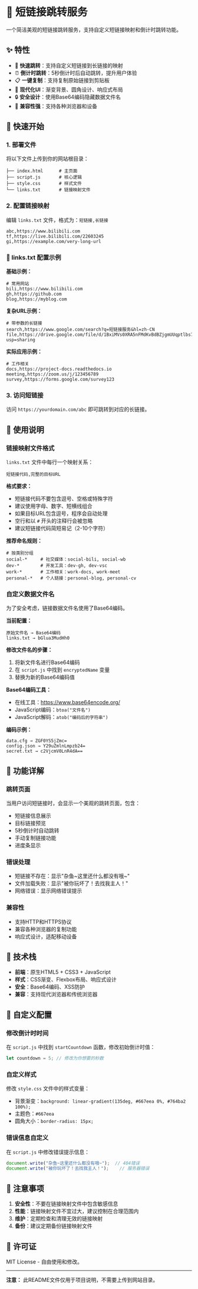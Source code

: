 # 🔗 短链接跳转服务

一个简洁美观的短链接跳转服务，支持自定义短链接映射和倒计时跳转功能。

## ✨ 特性

- 🚀 **快速跳转**：支持自定义短链接到长链接的映射
- ⏰ **倒计时跳转**：5秒倒计时后自动跳转，提升用户体验
- 📋 **一键复制**：支持复制原始链接到剪贴板
- 🎨 **现代化UI**：渐变背景、圆角设计、响应式布局
- 🔒 **安全设计**：使用Base64编码隐藏数据文件名
- 📱 **兼容性强**：支持各种浏览器和设备

## 🚀 快速开始

### 1. 部署文件

将以下文件上传到你的网站根目录：

```
├── index.html      # 主页面
├── script.js       # 核心逻辑
├── style.css       # 样式文件
└── links.txt       # 链接映射文件
```

### 2. 配置链接映射

编辑 `links.txt` 文件，格式为：`短链接,长链接`

```
abc,https://www.bilibili.com
tf,https://live.bilibili.com/22603245
gi,https://example.com/very-long-url
```

### 📝 links.txt 配置示例

**基础示例：**
```
# 常用网站
bili,https://www.bilibili.com
gh,https://github.com
blog,https://myblog.com
```

**复杂URL示例：**
```
# 带参数的长链接
search,https://www.google.com/search?q=短链接服务&hl=zh-CN
file,https://drive.google.com/file/d/1BxiMVs0XRA5nFMdKvBdBZjgmUUqptlbs74OgvE2upms/view?usp=sharing
```

**实际应用示例：**
```
# 工作相关
docs,https://project-docs.readthedocs.io
meeting,https://zoom.us/j/123456789
survey,https://forms.google.com/survey123
```

### 3. 访问短链接

访问 `https://yourdomain.com/abc` 即可跳转到对应的长链接。

## 📖 使用说明

### 链接映射文件格式

`links.txt` 文件中每行一个映射关系：
```
短链接代码,完整的目标URL
```

**格式要求：**
- 短链接代码不要包含逗号、空格或特殊字符
- 建议使用字母、数字、短横线组合
- 如果目标URL包含逗号，程序会自动处理
- 空行和以 `#` 开头的注释行会被忽略
- 建议短链接代码简短易记（2-10个字符）

**推荐命名规则：**
```
# 按类别分组
social-*     # 社交媒体：social-bili, social-wb
dev-*        # 开发工具：dev-gh, dev-vsc
work-*       # 工作相关：work-docs, work-meet
personal-*   # 个人链接：personal-blog, personal-cv
```

### 自定义数据文件名

为了安全考虑，链接数据文件名使用了Base64编码。

**当前配置：**
```
原始文件名 → Base64编码
links.txt → bGlua3MudHh0
```

**修改文件名的步骤：**
1. 将新文件名进行Base64编码
2. 在 `script.js` 中找到 `encryptedName` 变量
3. 替换为新的Base64编码值

**Base64编码工具：**
- 在线工具：https://www.base64encode.org/
- JavaScript编码：`btoa("文件名")`
- JavaScript解码：`atob("编码后的字符串")`

**编码示例：**
```
data.cfg → ZGF0YS5jZmc=
config.json → Y29uZmlnLmpzb24=
secret.txt → c2VjcmV0LnR4dA==
```

## 🎯 功能详解

### 跳转页面

当用户访问短链接时，会显示一个美观的跳转页面，包含：
- 短链接信息展示
- 目标链接预览
- 5秒倒计时自动跳转
- 手动复制链接功能
- 进度条显示

### 错误处理

- 短链接不存在：显示"杂鱼~这里还什么都没有哦~"
- 文件加载失败：显示"被你玩坏了！去找我主人！"
- 网络错误：显示网络错误提示

### 兼容性

- 支持HTTP和HTTPS协议
- 兼容各种浏览器的复制功能
- 响应式设计，适配移动设备

## 🔧 技术栈

- **前端**：原生HTML5 + CSS3 + JavaScript
- **样式**：CSS渐变、Flexbox布局、响应式设计
- **安全**：Base64编码、XSS防护
- **兼容**：支持现代浏览器和传统浏览器

## 📝 自定义配置

### 修改倒计时时间

在 `script.js` 中找到 `startCountdown` 函数，修改初始倒计时值：

```javascript
let countdown = 5; // 修改为你想要的秒数
```

### 自定义样式

修改 `style.css` 文件中的样式变量：
- 背景渐变：`background: linear-gradient(135deg, #667eea 0%, #764ba2 100%);`
- 主题色：`#667eea`
- 圆角大小：`border-radius: 15px;`

### 错误信息自定义

在 `script.js` 中修改错误提示信息：
```javascript
document.write("杂鱼~这里还什么都没有哦~");  // 404错误
document.write("被你玩坏了！去找我主人！");    // 服务器错误
```

## 🚨 注意事项

1. **安全性**：不要在链接映射文件中包含敏感信息
2. **性能**：链接映射文件不宜过大，建议控制在合理范围内
3. **维护**：定期检查和清理无效的链接映射
4. **备份**：建议定期备份链接映射文件

## 📄 许可证

MIT License - 自由使用和修改。

---

**注意：** 此README文件仅用于项目说明，不需要上传到网站目录。

